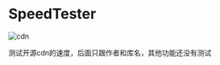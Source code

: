 # SpeedTester

![cdn](https://testingcf.jsdelivr.net/gh/huanxueshengmou/picture-host/20241204194650.png)

测试开源cdn的速度，后面只跟作者和库名，其他功能还没有测试